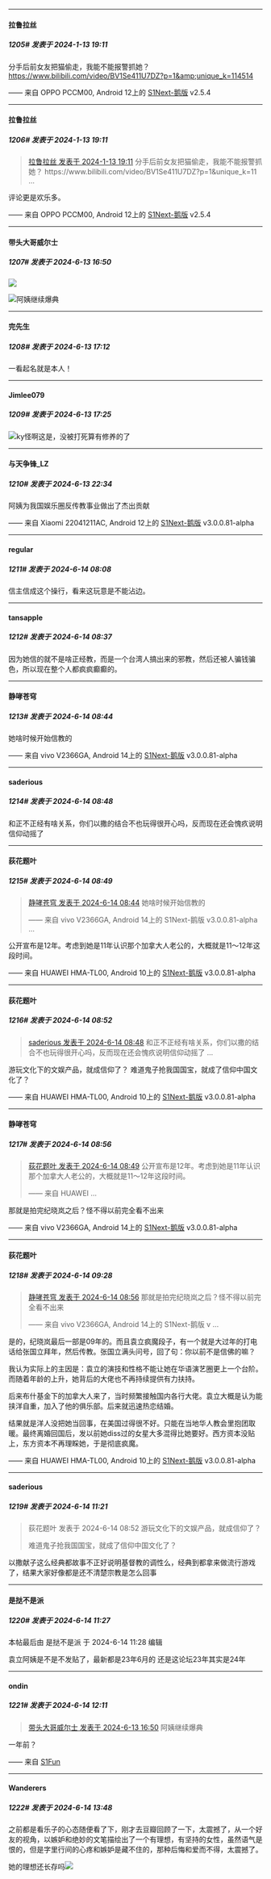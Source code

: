 
*****

####  拉鲁拉丝  
##### 1205#       发表于 2024-1-13 19:11

分手后前女友把猫偷走，我能不能报警抓她？ https://www.bilibili.com/video/BV1Se411U7DZ?p=1&amp;unique_k=114514

—— 来自 OPPO PCCM00, Android 12上的 [S1Next-鹅版](https://github.com/ykrank/S1-Next/releases) v2.5.4

*****

####  拉鲁拉丝  
##### 1206#       发表于 2024-1-13 19:11

<blockquote><a href="httphttps://bbs.saraba1st.com/2b/forum.php?mod=redirect&amp;goto=findpost&amp;pid=63638845&amp;ptid=2084553" target="_blank">拉鲁拉丝 发表于 2024-1-13 19:11</a>
分手后前女友把猫偷走，我能不能报警抓她？ https://www.bilibili.com/video/BV1Se411U7DZ?p=1&amp;unique_k=11 ...</blockquote>
评论更是欢乐多。

—— 来自 OPPO PCCM00, Android 12上的 [S1Next-鹅版](https://github.com/ykrank/S1-Next/releases) v2.5.4

*****

####  带头大哥威尔士  
##### 1207#       发表于 2024-6-13 16:50

<img src="https://p.sda1.dev/18/c9350350ddcd305882bf214635bb65ba/image.jpg" referrerpolicy="no-referrer">

<img src="https://static.saraba1st.com/image/smiley/face2017/003.png" referrerpolicy="no-referrer">阿姨继续爆典

*****

####  完先生  
##### 1208#       发表于 2024-6-13 17:12

一看起名就是本人！

*****

####  Jimlee079  
##### 1209#       发表于 2024-6-13 17:25

<img src="https://static.saraba1st.com/image/smiley/face2017/009.gif" referrerpolicy="no-referrer">ky怪啊这是，没被打死算有修养的了


*****

####  与天争锋_LZ  
##### 1210#       发表于 2024-6-13 22:34

阿姨为我国娱乐圈反传教事业做出了杰出贡献

—— 来自 Xiaomi 22041211AC, Android 12上的 [S1Next-鹅版](https://github.com/ykrank/S1-Next/releases) v3.0.0.81-alpha

*****

####  regular  
##### 1211#       发表于 2024-6-14 08:08

信主信成这个操行，看来这玩意是不能沾边。

*****

####  tansapple  
##### 1212#       发表于 2024-6-14 08:37

因为她信的就不是啥正经教，而是一个台湾人搞出来的邪教，然后还被人骗钱骗色，所以现在整个人都疯疯癫癫的。


*****

####  静哮苍穹  
##### 1213#       发表于 2024-6-14 08:44

她啥时候开始信教的

—— 来自 vivo V2366GA, Android 14上的 [S1Next-鹅版](https://github.com/ykrank/S1-Next/releases) v3.0.0.81-alpha

*****

####  saderious  
##### 1214#       发表于 2024-6-14 08:48

和正不正经有啥关系，你们以撒的结合不也玩得很开心吗，反而现在还会愧疚说明信仰动摇了

*****

####  荻花题叶  
##### 1215#       发表于 2024-6-14 08:49

<blockquote><a href="httphttps://bbs.saraba1st.com/2b/forum.php?mod=redirect&amp;goto=findpost&amp;pid=65227742&amp;ptid=2084553" target="_blank">静哮苍穹 发表于 2024-6-14 08:44</a>
她啥时候开始信教的

—— 来自 vivo V2366GA, Android 14上的 S1Next-鹅版 v3.0.0.81-alpha ...</blockquote>
公开宣布是12年。考虑到她是11年认识那个加拿大人老公的，大概就是11～12年这段时间。

—— 来自 HUAWEI HMA-TL00, Android 10上的 [S1Next-鹅版](https://github.com/ykrank/S1-Next/releases) v3.0.0.81-alpha

*****

####  荻花题叶  
##### 1216#       发表于 2024-6-14 08:52

<blockquote><a href="httphttps://bbs.saraba1st.com/2b/forum.php?mod=redirect&amp;goto=findpost&amp;pid=65227769&amp;ptid=2084553" target="_blank">saderious 发表于 2024-6-14 08:48</a>
和正不正经有啥关系，你们以撒的结合不也玩得很开心吗，反而现在还会愧疚说明信仰动摇了 ...</blockquote>
游玩文化下的文娱产品，就成信仰了？
难道鬼子抢我国国宝，就成了信仰中国文化了？

—— 来自 HUAWEI HMA-TL00, Android 10上的 [S1Next-鹅版](https://github.com/ykrank/S1-Next/releases) v3.0.0.81-alpha


*****

####  静哮苍穹  
##### 1217#       发表于 2024-6-14 08:56

<blockquote><a href="httphttps://bbs.saraba1st.com/2b/forum.php?mod=redirect&amp;goto=findpost&amp;pid=65227784&amp;ptid=2084553" target="_blank">荻花题叶 发表于 2024-6-14 08:49</a>
公开宣布是12年。考虑到她是11年认识那个加拿大人老公的，大概就是11～12年这段时间。

—— 来自 HUAWEI ...</blockquote>
那就是拍完纪晓岚之后？怪不得以前完全看不出来

—— 来自 vivo V2366GA, Android 14上的 [S1Next-鹅版](https://github.com/ykrank/S1-Next/releases) v3.0.0.81-alpha

*****

####  荻花题叶  
##### 1218#       发表于 2024-6-14 09:28

<blockquote><a href="httphttps://bbs.saraba1st.com/2b/forum.php?mod=redirect&amp;goto=findpost&amp;pid=65227835&amp;ptid=2084553" target="_blank">静哮苍穹 发表于 2024-6-14 08:56</a>
那就是拍完纪晓岚之后？怪不得以前完全看不出来

—— 来自 vivo V2366GA, Android 14上的 S1Next-鹅版 v ...</blockquote>
是的，纪晓岚最后一部是09年的。而且袁立疯魔段子，有一个就是大过年的打电话给张国立拜年，然后传教。张国立满头问号，回了句：你以前不是信佛的嘛？

我认为实际上的主因是：袁立的演技和性格不能让她在华语演艺圈更上一个台阶。而随着年龄的上升，她背后的大佬也不再持续提供有力扶持。

后来布什基金下的加拿大人来了，当时频繁接触国内各行大佬。袁立大概是认为能挟洋自重，加入了他的俱乐部。后来就迅速热恋结婚。

结果就是洋人没把她当回事，在美国过得很不好。只能在当地华人教会里抱团取暖。最终离婚回国后，发以前她diss过的女星大多混得比她要好。西方资本没贴上，东方资本不再理睬她，于是彻底疯魔。

—— 来自 HUAWEI HMA-TL00, Android 10上的 [S1Next-鹅版](https://github.com/ykrank/S1-Next/releases) v3.0.0.81-alpha

*****

####  saderious  
##### 1219#       发表于 2024-6-14 11:21

<blockquote>荻花题叶 发表于 2024-6-14 08:52
游玩文化下的文娱产品，就成信仰了？

难道鬼子抢我国国宝，就成了信仰中国文化了？
</blockquote>
以撒献子这么经典都故事不正好说明基督教的调性么，经典到都拿来做流行游戏了，结果大家好像都是还不清楚宗教是怎么回事


*****

####  是挞不是派  
##### 1220#       发表于 2024-6-14 11:27

 本帖最后由 是挞不是派 于 2024-6-14 11:28 编辑 

袁立阿姨是不是不发贴了，最新都是23年6月的
还是这论坛23年其实是24年

*****

####  ondin  
##### 1221#       发表于 2024-6-14 12:11

<blockquote><a href="httphttps://bbs.saraba1st.com/2b/forum.php?mod=redirect&amp;goto=findpost&amp;pid=65222353&amp;ptid=2084553" target="_blank">带头大哥威尔士 发表于 2024-6-13 16:50</a>
阿姨继续爆典</blockquote>
一年前？

—— 来自 [S1Fun](https://s1fun.koalcat.com)

*****

####  Wanderers  
##### 1222#       发表于 2024-6-14 13:48

之前都是看乐子的心态随便看了下，刚才去豆瓣回顾了一下，太震撼了，从一个好友的视角，以嫉妒和绝妙的文笔描绘出了一个有理想，有坚持的女性，虽然语气是恨的，但是字里行间的心疼和嫉妒是藏不住的，那种后悔和爱而不得，太震撼了。

她的理想还长存吗<img src="https://static.saraba1st.com/image/smiley/face2017/096.png" referrerpolicy="no-referrer">

